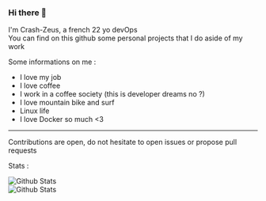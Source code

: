 ### Hi there 👋

I'm Crash-Zeus, a french 22 yo devOps <br/>
You can find on this github some personal projects that I do aside of my work <br/>

Some informations on me :
- I love my job
- I love coffee
- I work in a coffee society (this is developer dreams no ?)
- I love mountain bike and surf
- Linux life
- I love Docker so much <3

---

Contributions are open, do not hesitate to open issues or propose pull requests

Stats :
<div>
  <img alt="Github Stats" src="https://github-readme-stats.vercel.app/api/top-langs/?username=Crash-Zeus&show_icons=true&hide_border=true&layout=compact&count_private=true" />
</div> 
<div>
  <img alt="Github Stats" src="https://github-readme-stats.vercel.app/api?username=Crash-Zeus&show_icons=true&hide_border=true&count_private=true" />
<div>


<!--
**Crash-Zeus/Crash-Zeus** is a ✨ _special_ ✨ repository because its `README.md` (this file) appears on your GitHub profile.

Here are some ideas to get you started:

- 🔭 I’m currently working on ...
- 🌱 I’m currently learning ...
- 👯 I’m looking to collaborate on ...
- 🤔 I’m looking for help with ...
- 💬 Ask me about ...
- 📫 How to reach me: ...
- 😄 Pronouns: ...
- ⚡ Fun fact: ...
-->

